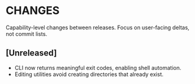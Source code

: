 # CHANGES

Capability-level changes between releases. Focus on user-facing deltas, not commit lists.

## [Unreleased]

- CLI now returns meaningful exit codes, enabling shell automation.
- Editing utilities avoid creating directories that already exist.
